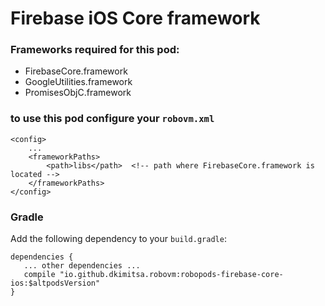 # Firebase iOS Core framework

### Frameworks required for this pod: 
* FirebaseCore.framework
* GoogleUtilities.framework
* PromisesObjC.framework

### to use this pod configure your `robovm.xml`

```
<config>
    ...
    <frameworkPaths>
        <path>libs</path>  <!-- path where FirebaseCore.framework is located -->
    </frameworkPaths>
</config>
```

### Gradle

Add the following dependency to your `build.gradle`:

```
dependencies {
   ... other dependencies ...
   compile "io.github.dkimitsa.robovm:robopods-firebase-core-ios:$altpodsVersion"
}
```
